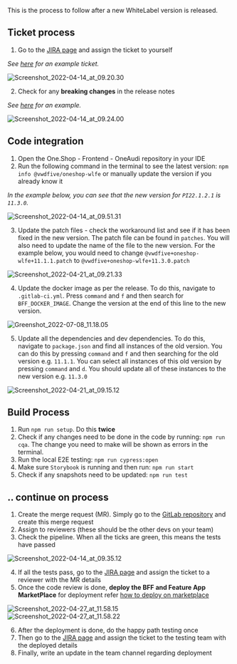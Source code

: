 This is the process to follow after a new WhiteLabel version is released.

## Ticket process
1. Go to the [JIRA page](https://devstack.vwgroup.com/jira/secure/RapidBoard.jspa?rapidView=6730) and assign the ticket to yourself

_See [here](https://devstack.vwgroup.com/jira/browse/WECOMMERCE-32247) for an example ticket._

![Screenshot_2022-04-14_at_09.20.30](uploads/e3f3d6957959620e4a71a93ee3cd2e73/Screenshot_2022-04-14_at_09.20.30.png)

2. Check for any **breaking changes** in the release notes

_See [here](https://github.com/vwdfive/oneshop-wlfe/releases/tag/PI22.1.2.0) for an example._

![Screenshot_2022-04-14_at_09.24.00](uploads/8fc4bc38a7d31f993c2dc8fc0c14669d/Screenshot_2022-04-14_at_09.24.00.png)

## Code integration

1. Open the One.Shop - Frontend - OneAudi repository in your IDE
2. Run the following command in the terminal to see the latest version: `npm info @vwdfive/oneshop-wlfe` or manually update the version if you already know it

_In the example below, you can see that the new version for `PI22.1.2.1` is `11.3.0`._

![Screenshot_2022-04-14_at_09.51.31](uploads/e09f4244ba852cf6e6fa034ecf3fc904/Screenshot_2022-04-14_at_09.51.31.png)

3. Update the patch files - check the workaround list and see if it has been fixed in the new version. The patch file can be found in `patches`. You will also need to update the name of the file to the new version. For the example below, you would need to change `@vwdfive+oneshop-wlfe+11.1.1.patch` to `@vwdfive+oneshop-wlfe+11.3.0.patch`

![Screenshot_2022-04-21_at_09.21.33](uploads/5bec04303c6f9aa6503d9535d1a2ea83/Screenshot_2022-04-21_at_09.21.33.png)

4. Update the docker image as per the release. To do this, navigate to `.gitlab-ci.yml`. Press `command` and `f` and then search for `BFF_DOCKER_IMAGE`. Change the version at the end of this line to the new version. 

![Greenshot_2022-07-08_11.18.05](uploads/12caf3b29e91b6a360a955c0b94c3b6b/Greenshot_2022-07-08_11.18.05.png)

5. Update all the dependencies and dev dependencies. To do this, navigate to `package.json` and find all instances of the old version. You can do this by pressing `command` and `f` and then searching for the old version e.g. `11.1.1`. You can select all instances of this old version by pressing `command` and `d`. You should update all of these instances to the new version e.g. `11.3.0`

![Screenshot_2022-04-21_at_09.15.12](uploads/e76c968153154db262b52b96632cd8fb/Screenshot_2022-04-21_at_09.15.12.png)

## Build Process
1. Run `npm run setup`. Do this **twice**
2. Check if any changes need to be done in the code by running: `npm run cqa`. The change you need to make will be shown as errors in the terminal.
3. Run the local E2E testing: `npm run cypress:open`
4. Make sure `Storybook` is running and then run: `npm run start`
5. Check if any snapshots need to be updated: `npm run test`

## .. continue on process
1. Create the merge request (MR). Simply go to the [GitLab repository](https://git.diconium.com/audi/oneshop---oneaudi/oneshop---frontend---oneaudi) and create this merge request
2. Assign to reviewers (these should be the other devs on your team)
3. Check the pipeline. When all the ticks are green, this means the tests have passed

![Screenshot_2022-04-14_at_09.35.12](uploads/cdadac2038c47e1ae9b8b855ea5636e8/Screenshot_2022-04-14_at_09.35.12.png)

4. If all the tests pass, go to the [JIRA page](https://devstack.vwgroup.com/jira/secure/RapidBoard.jspa?rapidView=6730) and assign the ticket to a reviewer with the MR details
5. Once the code review is done, **deploy the BFF and Feature App MarketPlace** 
for deployment refer [how to deploy on marketplace](https://git.diconium.com/audi/oneshop---oneaudi/oneshop---frontend---oneaudi/-/wikis/how-to-deploy-on-marketplace)

![Screenshot_2022-04-27_at_11.58.15](uploads/6645d72d033544f1db8a41be94f6f31d/Screenshot_2022-04-27_at_11.58.15.png)
![Screenshot_2022-04-27_at_11.58.22](uploads/10a3c2ac946093629d7586bbaa5b6253/Screenshot_2022-04-27_at_11.58.22.png)

6. After the deployment is done, do the happy path testing once 
7. Then go to the [JIRA page](https://devstack.vwgroup.com/jira/secure/RapidBoard.jspa?rapidView=6730) and assign the ticket to the testing team with the deployed details   
8. Finally, write an update in the team channel regarding deployment
 
